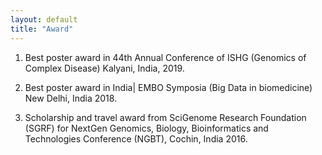 ```yaml
---
layout: default
title: "Award"
---
```


1.	Best poster award in 44th Annual Conference of ISHG (Genomics of Complex Disease) Kalyani, India, 2019.
   
3.	Best poster award in India| EMBO Symposia (Big Data in biomedicine) New Delhi, India 2018.
   
5.	Scholarship and travel award from SciGenome Research Foundation (SGRF) for NextGen Genomics, Biology, Bioinformatics and Technologies Conference (NGBT), Cochin, India 2016.
   















